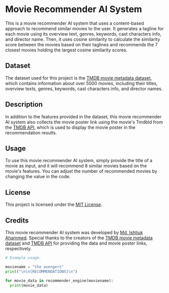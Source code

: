 # Movie Recommender AI System

This is a movie recommender AI system that uses a content-based approach to recommend similar movies to the user. It generates a tagline for each movie using its overview text, genres, keywords, cast characters info, and director name. Then, it uses cosine similarity to calculate the similarity score between the movies based on their taglines and recommends the 7 closest movies holding the largest cosine similarity scores.

## Dataset

The dataset used for this project is the [TMDB movie metadata dataset](https://www.kaggle.com/datasets/rounakbanik/the-movies-dataset), which contains information about over 5000 movies, including their titles, overview texts, genres, keywords, cast characters info, and director names.

## Description

In addition to the features provided in the dataset, this movie recommender AI system also collects the movie poster link using the movie's TmdbId from the [TMDB API](https://www.themoviedb.org/documentation/api), which is used to display the movie poster in the recommendation results.

## Usage

To use this movie recommender AI system, simply provide the title of a movie as input, and it will recommend 8 similar movies based on the movie's features. You can adjust the number of recommended movies by changing the value in the code.

## License

This project is licensed under the [MIT License](https://github.com/ishtiuk/Movie-Recommender-AI/blob/main/LICENSE).

## Credits

This movie recommender AI system was developed by [Md. Ishtiuk Ahammed](https://github.com/ishtiuk). Special thanks to the creators of the [TMDB movie metadata dataset](https://www.kaggle.com/datasets/rounakbanik/the-movies-dataset) and [TMDB API](https://www.themoviedb.org/documentation/api) for providing the data and movie poster links, respectively.


```python
# Example usage.

moviename = "the avengers"
print("\n\n[RECOMMENDATIONS]\n")

for movie_data in recommender_engine(moviename):
  print(movie_data)
  
